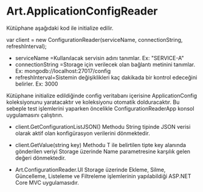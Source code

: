 # Art.ApplicationConfigReader

Kütüphane aşağıdaki kod ile initialize edilir.

var client = new ConfigurationReader(serviceName, connectionString, refreshInterval);

- serviceName =Kullanılacak servisin adını tanımlar. Ex: "SERVICE-A"
- connectionString =Storage için verilecek olan bağlantı metinini tanımlar. Ex: mongodb://localhost:27017/config
- refreshInterval=Sistemin değişiklikleri kaç dakikada bir kontrol edeceğini belirler. Ex: 3000

Kütüphane initialize edildiğinde config veritabanı içerisine ApplicationConfig koleksiyonunu yaratacaktır ve koleksiyonu otomatik dolduracaktır. Bu sebeple test işlemlerini yaparken öncelikle ConfigurationReaderApp konsol uygulamasını çalıştırın.

- client.GetConfigurationListJSON() Methodu String tipinde JSON verisi olarak aktif olan konfigürasyon verilerini dönmektedir.

- client.GetValue<T>(string key) Methodu T ile belirtilen tipte key alanında gönderilen veriyi Storage üzerinde Name parametresine karşılık gelen değeri dönmektedir.

- Art.ConfigurationReader.UI Storage üzerinde Ekleme, Silme, Güncelleme, Listeleme ve Filtreleme işlemlerinin yapılabildiği ASP.NET Core MVC uygulamasıdır.
